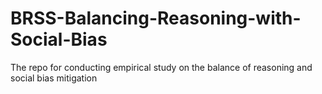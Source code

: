 # BRSS-Balancing-Reasoning-with-Social-Bias
The repo for conducting empirical study on the balance of reasoning and social bias mitigation
